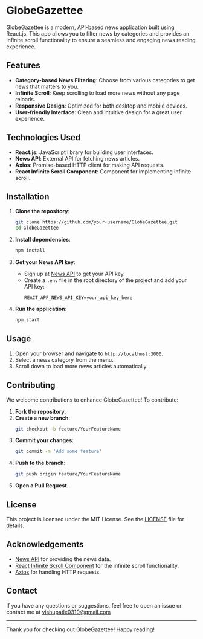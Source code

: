 # GlobeGazettee

GlobeGazettee is a modern, API-based news application built using React.js. This app allows you to filter news by categories and provides an infinite scroll functionality to ensure a seamless and engaging news reading experience.

## Features

- **Category-based News Filtering**: Choose from various categories to get news that matters to you.
- **Infinite Scroll**: Keep scrolling to load more news without any page reloads.
- **Responsive Design**: Optimized for both desktop and mobile devices.
- **User-friendly Interface**: Clean and intuitive design for a great user experience.

## Technologies Used

- **React.js**: JavaScript library for building user interfaces.
- **News API**: External API for fetching news articles.
- **Axios**: Promise-based HTTP client for making API requests.
- **React Infinite Scroll Component**: Component for implementing infinite scroll.

## Installation

1. **Clone the repository**:
   ```bash
   git clone https://github.com/your-username/GlobeGazettee.git
   cd GlobeGazettee
   ```

2. **Install dependencies**:
   ```bash
   npm install
   ```

3. **Get your News API key**:
   - Sign up at [News API](https://newsapi.org/) to get your API key.
   - Create a `.env` file in the root directory of the project and add your API key:
     ```
     REACT_APP_NEWS_API_KEY=your_api_key_here
     ```

4. **Run the application**:
   ```bash
   npm start
   ```

## Usage

1. Open your browser and navigate to `http://localhost:3000`.
2. Select a news category from the menu.
3. Scroll down to load more news articles automatically.

## Contributing

We welcome contributions to enhance GlobeGazettee! To contribute:

1. **Fork the repository**.
2. **Create a new branch**:
   ```bash
   git checkout -b feature/YourFeatureName
   ```
3. **Commit your changes**:
   ```bash
   git commit -m 'Add some feature'
   ```
4. **Push to the branch**:
   ```bash
   git push origin feature/YourFeatureName
   ```
5. **Open a Pull Request**.

## License

This project is licensed under the MIT License. See the [LICENSE](LICENSE) file for details.

## Acknowledgements

- [News API](https://newsapi.org/) for providing the news data.
- [React Infinite Scroll Component](https://www.npmjs.com/package/react-infinite-scroll-component) for the infinite scroll functionality.
- [Axios](https://axios-http.com/) for handling HTTP requests.

## Contact

If you have any questions or suggestions, feel free to open an issue or contact me at vishupatle0310@gmail.com 

---

Thank you for checking out GlobeGazettee! Happy reading!
